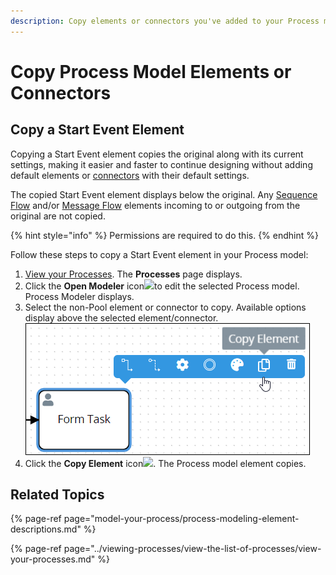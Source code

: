 ```yaml
---
description: Copy elements or connectors you've added to your Process model.
---
```


# Copy Process Model Elements or Connectors

## Copy a Start Event Element

Copying a Start Event element copies the original along with its current settings, making it easier and faster to continue designing without adding default elements or [connectors](model-processes-using-connectors/what-is-a-connector.md) with their default settings.

The copied Start Event element displays below the original. Any [Sequence Flow](model-your-process/process-modeling-element-descriptions.md#sequence-flow) and/or [Message Flow](model-your-process/process-modeling-element-descriptions.md#message-flow) elements incoming to or outgoing from the original are not copied.

{% hint style="info" %}
Permissions are required to do this.
{% endhint %}

Follow these steps to copy a Start Event element in your Process model:

1. ​[View your Processes](https://processmaker.gitbook.io/processmaker-4-community/-LPblkrcFWowWJ6HZdhC/~/drafts/-LRhVZm0ddxDcGGdN5ZN/primary/designing-processes/viewing-processes/view-the-list-of-processes/view-your-processes#view-all-processes). The **Processes** page displays.
2. Click the **Open Modeler** icon![](../../.gitbook/assets/open-modeler-edit-icon-processes-page-processes.png)to edit the selected Process model. Process Modeler displays.
3. Select the non-Pool element or connector to copy. Available options display above the selected element/connector. ![](../../.gitbook/assets/copy-element-tooltip-process-modeler-designer.png) 
4. Click the **Copy Element** icon![](../../.gitbook/assets/remove-icon.png). The Process model element copies.

## Related Topics

{% page-ref page="model-your-process/process-modeling-element-descriptions.md" %}

{% page-ref page="../viewing-processes/view-the-list-of-processes/view-your-processes.md" %}

